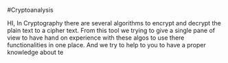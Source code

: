 
#Cryptoanalysis

HI, 
In Cryptography there are several algorithms to encrypt and decrypt the plain text to a cipher text. From this tool we trying to give a single pane of view to have hand on experience with these algos to use there functionalities in one place. And we try to help to you to have a proper knowledge about te
